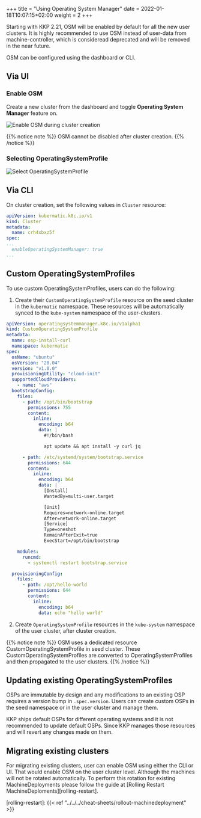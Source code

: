 +++
title = "Using Operating System Manager"
date = 2022-01-18T10:07:15+02:00
weight = 2
+++

Starting with KKP 2.21, OSM will be enabled by default for all the new user clusters. It is highly recommended to use OSM instead of user-data from machine-controller, which is consideread deprecated and will be removed in the near future.

OSM can be configured using the dashboard or CLI.

## Via UI

### Enable OSM

Create a new cluster from the dashboard and toggle **Operating System Manager** feature on.

![Enable OSM during cluster creation](@/images/main/tutorials/operating-system-manager/osm-dashboard.png?classes=shadow,border "Enable OSM during cluster creation")

{{% notice note %}}
OSM cannot be disabled after cluster creation.
{{% /notice %}}

### Selecting OperatingSystemProfile

![Select OperatingSystemProfile](@/images/main/tutorials/operating-system-manager/osm-select.png?classes=shadow,border "Select OperatingSystemProfile")

## Via CLI

On cluster creation, set the following values in `Cluster` resource:

```yaml
apiVersion: kubermatic.k8c.io/v1
kind: Cluster
metadata:
  name: crh4xbxz5f
spec:
...
  enableOperatingSystemManager: true
...
```

## Custom OperatingSystemProfiles

To use custom OperatingSystemProfiles, users can do the following:

1. Create their `CustomOperatingSystemProfile` resource on the seed cluster in the `kubermatic` namespace. These resources will be automatically synced to the `kube-system` namespace of the user-clusters.

```yaml
apiVersion: operatingsystemmanager.k8c.io/v1alpha1
kind: CustomOperatingSystemProfile
metadata:
  name: osp-install-curl
  namespace: kubermatic
spec:
  osName: "ubuntu"
  osVersion: "20.04"
  version: "v1.0.0"
  provisioningUtility: "cloud-init"
  supportedCloudProviders:
    - name: "aws"
  bootstrapConfig:
    files:
      - path: /opt/bin/bootstrap
        permissions: 755
        content:
          inline:
            encoding: b64
            data: |
              #!/bin/bash

              apt update && apt install -y curl jq

      - path: /etc/systemd/system/bootstrap.service
        permissions: 644
        content:
          inline:
            encoding: b64
            data: |
              [Install]
              WantedBy=multi-user.target

              [Unit]
              Requires=network-online.target
              After=network-online.target
              [Service]
              Type=oneshot
              RemainAfterExit=true
              ExecStart=/opt/bin/bootstrap

    modules:
      runcmd:
        - systemctl restart bootstrap.service

  provisioningConfig:
    files:
      - path: /opt/hello-world
        permissions: 644
        content:
          inline:
            encoding: b64
            data: echo "hello world"
```

2. Create `OperatingSystemProfile` resources in the `kube-system` namespace of the user cluster, after cluster creation.

{{% notice note %}}
OSM uses a dedicated resource CustomOperatingSystemProfile in seed cluster. These CustomOperatingSystemProfiles are converted to OperatingSystemProfiles and then propagated to the user clusters.
{{% /notice %}}


## Updating existing OperatingSystemProfiles

OSPs are immutable by design and any modifications to an existing OSP requires a version bump in `.spec.version`. Users can create custom OSPs in the seed namespace or in the user cluster and manage them.

KKP ships default OSPs for different operating systems and it is not recommended to update default OSPs. Since KKP manages those resources and will revert any changes made on them.

## Migrating existing clusters

For migrating existing clusters, user can enable OSM using either the CLI or UI. That would enable OSM on the user cluster level. Although the machines will not be rotated automatically. To perform this rotation for existing MachineDeployments please follow the guide at [Rolling Restart MachineDeploments][rolling-restart].

[rolling-restart]: {{< ref "../../../cheat-sheets/rollout-machinedeployment" >}}
